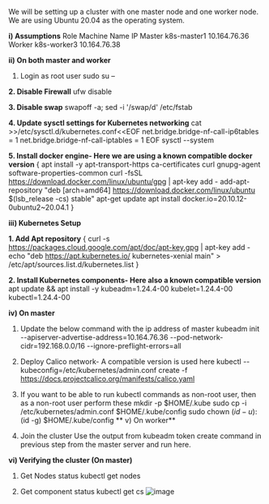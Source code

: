 We will be setting up a cluster with one master node and one worker node. We are using Ubuntu 20.04 as the operating system.

**i) Assumptions**
      Role	Machine Name	IP
      Master	k8s-master1	10.164.76.36
      Worker	k8s-worker3	10.164.76.38
      
**ii) On both master and worker**
1. Login as root user
sudo su –

**2. Disable Firewall**
ufw disable

**3. Disable swap**
swapoff -a; sed -i '/swap/d' /etc/fstab

**4. Update sysctl settings for Kubernetes networking**
cat >>/etc/sysctl.d/kubernetes.conf<<EOF
net.bridge.bridge-nf-call-ip6tables = 1
net.bridge.bridge-nf-call-iptables = 1
EOF
sysctl --system

**5. Install docker engine- Here we are using a known compatible docker version**
{
  apt install -y apt-transport-https ca-certificates curl gnupg-agent software-properties-common
  curl -fsSL https://download.docker.com/linux/ubuntu/gpg | apt-key add -
  add-apt-repository "deb [arch=amd64] https://download.docker.com/linux/ubuntu $(lsb_release -cs) stable"
  apt-get update
  apt install docker.io=20.10.12-0ubuntu2~20.04.1
}

**iii) Kubernetes Setup**
                                         
**1. Add Apt repository**
{
  curl -s https://packages.cloud.google.com/apt/doc/apt-key.gpg | apt-key add -
  echo "deb https://apt.kubernetes.io/ kubernetes-xenial main" > /etc/apt/sources.list.d/kubernetes.list
}
      
**2. Install Kubernetes components- Here also a known compatible version**
apt update && apt install -y kubeadm=1.24.4-00 kubelet=1.24.4-00 kubectl=1.24.4-00
      
**iv) On master**
      
1. Update the below command with the ip address of master
kubeadm init --apiserver-advertise-address=10.164.76.36 --pod-network-cidr=192.168.0.0/16  --ignore-preflight-errors=all

2. Deploy Calico network- A compatible version is used here
kubectl --kubeconfig=/etc/kubernetes/admin.conf create -f https://docs.projectcalico.org/manifests/calico.yaml

3. If you want to be able to run kubectl commands as non-root user, then as a non-root user perform these
mkdir -p $HOME/.kube
sudo cp -i /etc/kubernetes/admin.conf $HOME/.kube/config
sudo chown $(id -u):$(id -g) $HOME/.kube/config
**
v) On worker**
      
1. Join the cluster
Use the output from kubeadm token create command in previous step from the master server and run here.

**vi) Verifying the cluster (On master)**
      
1. Get Nodes status
kubectl get nodes
      
2. Get component status
kubectl get cs
![image](https://user-images.githubusercontent.com/120251092/206851287-77d6ec91-867b-42dc-9c59-7460de415212.png)


